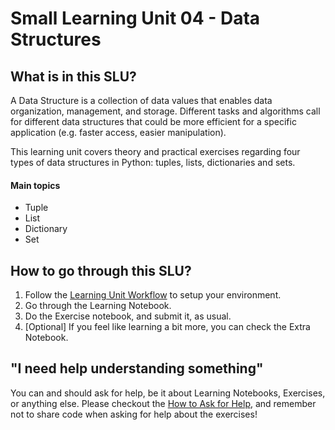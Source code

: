 # Small Learning Unit 04 - Data Structures

## What is in this SLU?

A Data Structure is a collection of data values that enables data organization, management, and storage. Different tasks and algorithms call for different data structures that could be more efficient for a specific application (e.g. faster access, easier manipulation). 

This learning unit covers theory and practical exercises regarding four types of data structures in Python: tuples, lists, dictionaries and sets.   

#### Main topics

- Tuple
- List
- Dictionary
- Set

## How to go through this SLU?

1. Follow the [Learning Unit Workflow](https://github.com/LDSSA/ds-prep-course-2023#2-learning-unit-workflow) to setup your environment.
2. Go through the Learning Notebook.
3. Do the Exercise notebook, and submit it, as usual.
4. [Optional] If you feel like learning a bit more, you can check the Extra Notebook.

## "I need help understanding something"

You can and should ask for help, be it about Learning Notebooks, Exercises, or anything else. Please checkout the [How to Ask for Help](https://github.com/LDSSA/ds-prep-course-2023#4-how-to-ask-for-help), and remember not to share code when asking for help about the exercises!